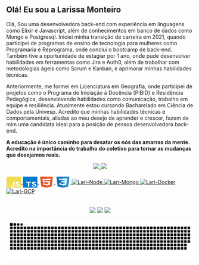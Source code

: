 
<!---
LcsMonteiro/LcsMonteiro is a ✨ special ✨ repository because its `README.md` (this file) appears on your GitHub profile.
You can click the Preview link to take a look at your changes.
--->

## Olá! Eu sou a Larissa Monteiro 

Olá,
Sou uma desenvolvedora back-end com experiência em linguagens como Elixir e Javascript, além de conhecimentos em banco de dados como Mongo e Postgresql. Iniciei minha transição de carreira em 2021, quando participei de programas de ensino de tecnologia para mulheres como Programaria e Reprograma, onde concluí o bootcamp de back-end. Também tive a oportunidade de estagiar por 1 ano, onde pude desenvolver habilidades em ferramentas como Jira e Auth0, além de trabalhar com metodologias ágeis como Scrum e Kanban, e aprimorar minhas habilidades técnicas.

Anteriormente, me formei em Licenciatura em Geografia, onde participei de projetos como o Programa de Iniciação à Docência (PIBID) e Residência Pedagógica, desenvolvendo habilidades como comunicação, trabalho em equipe e resiliência. Atualmente estou cursando Bacharelado em Ciência de Dados pela Univesp.
Acredito que minhas habilidades técnicas e comportamentais, aliadas ao meu desejo de aprender e crescer, fazem de mim uma candidata ideal para a posição de pessoa desenvolvedora back-end.

**A educação é único caminho para desatar os nós das amarras da mente. Acredito na importância do trabalho do coletivo para tornar as mudanças que desejamos reais.**
<br>
<div align="center">
  <a href="https://github.com/LcsMonteiro">
  <img height="180em" src="https://github-readme-stats.vercel.app/api?username=LcsMonteiro&show_icons=true&theme=jolly&include_all_commits=true&count_private=true"/>
  <img height="180em" src="https://github-readme-stats.vercel.app/api/top-langs/?username=LcsMonteiro&layout=compact&langs_count=7&theme=jolly"/>
</div>
<div style="display: inline_block"><br>
  <img align="center" alt="Lari-Js" height="30" width="40" src="https://raw.githubusercontent.com/devicons/devicon/master/icons/javascript/javascript-plain.svg">
  <img align="center" alt="Lari-Ts" height="30" width="40" src="https://raw.githubusercontent.com/devicons/devicon/master/icons/typescript/typescript-plain.svg">
  <img align="center" alt="Lari-HTML" height="30" width="40" src="https://raw.githubusercontent.com/devicons/devicon/master/icons/html5/html5-original.svg">
  <img align="center" alt="Lari-CSS" height="30" width="40" src="https://raw.githubusercontent.com/devicons/devicon/master/icons/css3/css3-original.svg">
  <img align="center" alt="Lari-Node" height="60" width="60" src="https://cdn.jsdelivr.net/gh/devicons/devicon/icons/nodejs/nodejs-original-wordmark.svg">
  <img align="center" alt="Lari-Mongo" height="40" width="50" src="https://cdn.jsdelivr.net/gh/devicons/devicon/icons/mongodb/mongodb-original-wordmark.svg">
  <img align="center" alt="Lari-Docker" height="40" width="50" src="https://cdn.jsdelivr.net/gh/devicons/devicon/icons/docker/docker-original-wordmark.svg">
  <img align="center" alt="Lari-GCP" height="60" width="60" src="https://cdn.jsdelivr.net/gh/devicons/devicon/icons/googlecloud/googlecloud-original-wordmark.svg">
  
  </div>
  <br>
  <br>
  <div align= "center"> 
    <a href="https://www.instagram.com/eu.larimonteiro/" target="_blank"><img src="https://img.shields.io/badge/-Instagram-%23E4405F?style=for-the-badge&logo=instagram&logoColor=white" target="_blank"></a> 
    <a href = "mailto:lcsmonteiiro@gmail.com"><img src="https://img.shields.io/badge/-Gmail-%23333?style=for-the-badge&logo=gmail&logoColor=white" target="_blank"></a>
    <a href="https://www.linkedin.com/in/larissa-silva-monteiro/" target="_blank"><img src="https://img.shields.io/badge/-LinkedIn-%230077B5?style=for-the-badge&logo=linkedin&logoColor=white" target="_blank"></a>
    
![Snake animation](https://github.com/LcsMonteiro/LcsMonteiro/blob/output/github-contribution-grid-snake.svg)

  </div>
